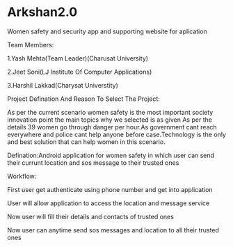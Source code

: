 # Arkshan2.0
Women safety and security app and supporting website for aplication

Team Members:

  1.Yash Mehta(Team Leader)(Charusat University)
  
  2.Jeet Soni(LJ Institute Of Computer Applications)
  
  3.Harshil Lakkad(Charysat Universtity)
  
Project Defination And Reason To Select The Project:

As per the current scenario women safety is the most important society innovation point the main topics why we selected is as given As per the details 39 women go through danger per hour.As government cant reach everywhere and police cant help anyone before case.Technology is the only and best solution that can help women in this scenario.

Defination:Android application for women safety in which user can send their currunt location and sos message to their trusted ones

Workflow:

First user get authenticate using phone number and get into application

User will allow application to access the location and message service 

Now user will fill their details and contacts of trusted ones

Now user can anytime send sos messages and location to all their trusted ones

